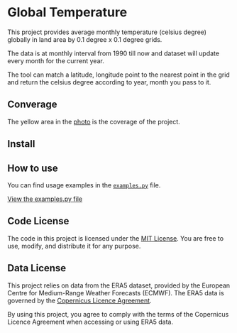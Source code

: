 # Global Temperature

This project provides average monthly temperature (celsius degree) globally in land area by 0.1 degree x 0.1 degree grids.

The data is at monthly interval from 1990 till now and dataset will update every month for the current year.

The tool can match a latitude, longitude point to the nearest point in the grid and return the celsius degree according to year, month you pass to it.

## Converage
The yellow area in the [photo](https://global-temperature.com/coverage.png) is the coverage of the project.


## Install


## How to use

You can find usage examples in the [`examples.py`](examples.py) file.

[View the examples.py file](https://github.com/ZacWang15/global-temperature/blob/master/examples.py)


## Code License
The code in this project is licensed under the [MIT License](LICENSE). You are free to use, modify, and distribute it for any purpose.

## Data License
This project relies on data from the ERA5 dataset, provided by the European Centre for Medium-Range Weather Forecasts (ECMWF). The ERA5 data is governed by the [Copernicus Licence Agreement](https://apps.ecmwf.int/datasets/licences/copernicus/).

By using this project, you agree to comply with the terms of the Copernicus Licence Agreement when accessing or using ERA5 data.